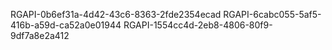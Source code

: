 RGAPI-0b6ef31a-4d42-43c6-8363-2fde2354ecad
RGAPI-6cabc055-5af5-416b-a59d-ca52a0e01944
RGAPI-1554cc4d-2eb8-4806-80f9-9df7a8e2a412
